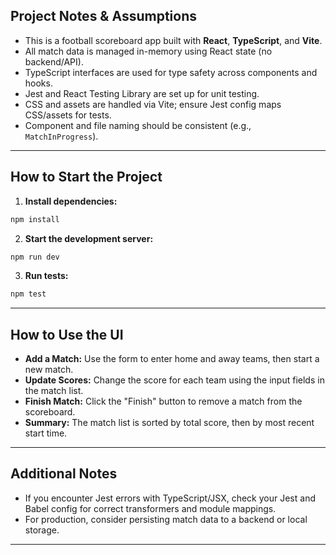 ## Project Notes & Assumptions

- This is a football scoreboard app built with **React**, **TypeScript**, and **Vite**.
- All match data is managed in-memory using React state (no backend/API).
- TypeScript interfaces are used for type safety across components and hooks.
- Jest and React Testing Library are set up for unit testing.
- CSS and assets are handled via Vite; ensure Jest config maps CSS/assets for tests.
- Component and file naming should be consistent (e.g., `MatchInProgress`).

---

## How to Start the Project

1. **Install dependencies:**

```sh
npm install
```

2. **Start the development server:**

```sh
npm run dev
```

3. **Run tests:**

```sh
npm test
```

---

## How to Use the UI

- **Add a Match:** Use the form to enter home and away teams, then start a new match.
- **Update Scores:** Change the score for each team using the input fields in the match list.
- **Finish Match:** Click the "Finish" button to remove a match from the scoreboard.
- **Summary:** The match list is sorted by total score, then by most recent start time.

---

## Additional Notes

- If you encounter Jest errors with TypeScript/JSX, check your Jest and Babel config for correct transformers and module mappings.
- For production, consider persisting match data to a backend or local storage.

---
